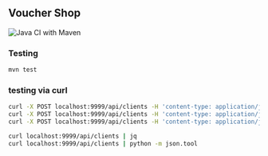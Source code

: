 ## Voucher Shop

![Java CI with Maven](https://github.com/kubino148/pp5-voucherstore-11/workflows/Java%20CI%20with%20Maven/badge.svg)

### Testing

```bash
mvn test
```

### testing via curl

```bash
curl -X POST localhost:9999/api/clients -H 'content-type: application/json' -d '{"firstname": "Kuba", "lastname": "Kanclerz", "address": {"street": "rakowicka"}}'
curl -X POST localhost:9999/api/clients -H 'content-type: application/json' -d '{"firstname": "Kuba", "lastname": "Kanclerz", "address": {"street": "rakowicka"}}'
curl -X POST localhost:9999/api/clients -H 'content-type: application/json' -d '{"firstname": "Kuba", "lastname": "Kanclerz", "address": {"street": "rakowicka"}}'

curl localhost:9999/api/clients | jq
curl localhost:9999/api/clients | python -m json.tool
```